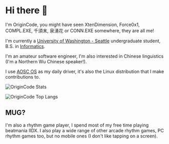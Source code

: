 # Hi there 👋

I'm OriginCode, you might have seen XtenDimension, Force0x1, COMPL.EXE, 千須末, 泉湧花 or CONN.EXE somewhere, they are all me!

I'm currently a [University of Washington - Seattle](https://www.washington.edu) undergraduate student, B.S. in [Informatics](https://ischool.uw.edu/).

I'm an amateur software engineer, I'm also interested in Chinese linguistics (I'm a Northern Wu Chinese speaker!).

I use [AOSC OS](https://aosc.io) as my daily driver, it's also the Linux distribution that I make contributions to.

![OriginCode Stats](https://github-readme-stats.vercel.app/api?username=OriginCode&show_icons=true&theme=dark)

![OriginCode Top Langs](https://github-readme-stats.vercel.app/api/top-langs/?username=OriginCode&exclude_repo=dotfiles&layout=compact&theme=dark)

## MUG?

I'm also a rhythm game player, I spend most of my free time playing beatmania IIDX. I also play a wide range of other arcade rhythm games, PC rhythm games too, but no mobile ones (I don't like tapping on a screen).
